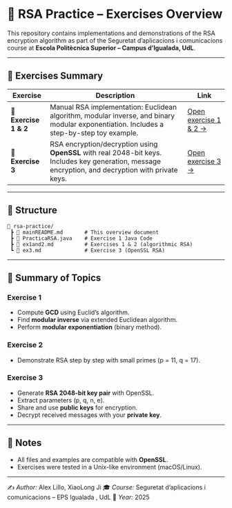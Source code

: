 # 🔐 RSA Practice – Exercises Overview

This repository contains implementations and demonstrations of the RSA encryption algorithm as part of the Seguretat d’aplicacions i comunicacions course at **Escola Politècnica Superior – Campus d’Igualada, UdL**.

---

## 📘 Exercises Summary

| Exercise | Description | Link |
|-----------|--------------|------|
| 🧮 **Exercise 1 & 2** | Manual RSA implementation: Euclidean algorithm, modular inverse, and binary modular exponentiation. Includes a step-by-step toy example. | [Open exercise 1 & 2 →](ex1and2.md) |
| 🔑 **Exercise 3** | RSA encryption/decryption using **OpenSSL** with real 2048-bit keys. Includes key generation, message encryption, and decryption with private keys. | [Open exercise 3 →](ex3.md) |

---

## 🧩 Structure

```
📁 rsa-practice/
 ┣ 📄 mainREADME.md       # This overview document
 ┣ 📄 PracticaRSA.java    # Exercise 1 Java Code
 ┣ 📄 ex1and2.md          # Exercises 1 & 2 (algorithmic RSA)
 ┗ 📄 ex3.md              # Exercise 3 (OpenSSL RSA)
```

---

## 📄 Summary of Topics

### Exercise 1
- Compute **GCD** using Euclid’s algorithm.  
- Find **modular inverse** via extended Euclidean algorithm.  
- Perform **modular exponentiation** (binary method).

### Exercise 2
- Demonstrate RSA step by step with small primes (p = 11, q = 17).  

### Exercise 3
- Generate **RSA 2048-bit key pair** with OpenSSL.  
- Extract parameters (p, q, n, e).  
- Share and use **public keys** for encryption.  
- Decrypt received messages with your **private key**.  

---

## 🧾 Notes

- All files and examples are compatible with **OpenSSL**.
- Exercises were tested in a Unix-like environment (macOS/Linux).

---

✍️ *Author:* Alex Lillo, XiaoLong Ji
🎓 *Course:* Seguretat d’aplicacions i comunicacions – EPS Igualada , UdL
📅 *Year:* 2025
